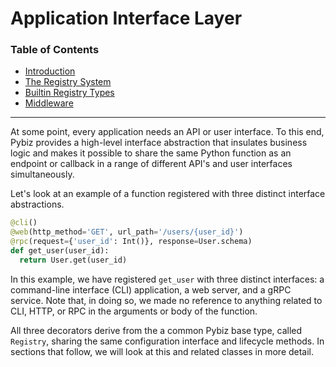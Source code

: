 # Application Interface Layer

### Table of Contents
- [Introduction](#introduction)
- [The Registry System](#./registry.md)
- [Builtin Registry Types](#./builtin-registry-types.md)
- [Middleware](#./middleware.md)

---
At some point, every application needs an API or user interface. To this end, Pybiz provides a high-level interface abstraction that insulates business logic and makes it possible to share the same Python function as an endpoint or callback in a range of different API's and user interfaces simultaneously.

Let's look at an example of a function registered with three distinct interface abstractions.

```python
@cli()
@web(http_method='GET', url_path='/users/{user_id}')
@rpc(request={'user_id': Int()}, response=User.schema)
def get_user(user_id):
  return User.get(user_id)
```

In this example, we have registered `get_user` with three distinct interfaces: a command-line interface (CLI) application, a web server, and a gRPC service. Note that, in doing so, we made no reference to anything related to CLI, HTTP, or RPC in the arguments or body of the function.

All three decorators derive from the a common Pybiz base type, called `Registry`, sharing the same configuration interface and lifecycle methods. In sections that follow, we will look at this and related classes in more detail.
